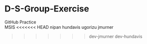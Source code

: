 # D-S-Group-Exercise
GitHub Practice  
MSIS
<<<<<<< HEAD
nipan
hundavis
ugorizu
jmurner
>>>>>>> dev-jmurner
>>>>>>> dev-hundavis
